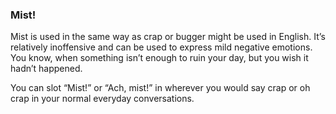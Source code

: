 ###  Mist!
Mist is used in the same way as crap or bugger might be used in English. It’s relatively inoffensive and can be used to express mild negative emotions. You know, when something isn’t enough to ruin your day, but you wish it hadn’t happened.

You can slot “Mist!” or “Ach, mist!” in wherever you would say crap or oh crap in your normal everyday conversations.